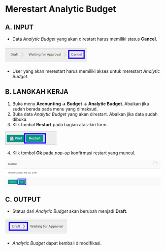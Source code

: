 # Merestart Analytic Budget

## A. INPUT

* Data *Analytic Budget* yang akan direstart harus memiliki status **Cancel**.

![](../../img/analytic-budget/status-input-cancel.png)

* User yang akan merestart harus memiliki akses untuk merestart *Analytic Budget*.

## B. LANGKAH KERJA

1. Buka menu **Accounting -> Budget -> Analytic Budget**. Abaikan jika sudah berada pada menu yang dimaksud.
2. Buka data *Analytic Budget* yang akan direstart. Abaikan jika data sudah dibuka.
3. Klik tombol **Restart** pada bagian atas-kiri form.

![](../../img/analytic-budget/tombol-restart.png)

4. Klik tombol **Ok** pada *pop-up* konfirmasi restart yang muncul.

![](../../img/analytic-budget/pop-up-konfirmasi-restart.png)

## C. OUTPUT

* Status dari *Analytic Budget* akan berubah menjadi **Draft**.

![](../../img/analytic-budget/status-input-draft.png)

* *Analytic Budget* dapat kembali dimodifikasi.
